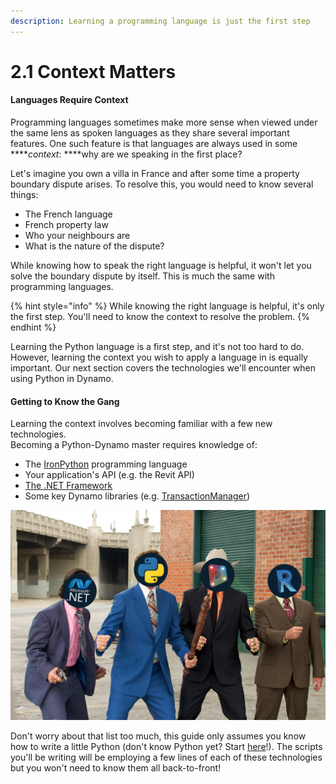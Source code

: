 ```yaml
---
description: Learning a programming language is just the first step
---
```


# 2.1 Context Matters

#### Languages Require Context

Programming languages sometimes make more sense when viewed under the same lens as spoken languages as they share several important features. One such feature is that languages are always used in some ****_context_: ****why are we speaking in the first place?

Let's imagine you own a villa in France and after some time a property boundary dispute arises. To resolve this, you would need to know several things:

* The French language
* French property law
* Who your neighbours are
* What is the nature of the dispute?

While knowing how to speak the right language is helpful, it won't let you solve the boundary dispute by itself. This is much the same with programming languages. 

{% hint style="info" %}
While knowing the right language is helpful, it's only the first step. You'll need to know the context to resolve the problem.
{% endhint %}

Learning the Python language is a first step, and it's not too hard to do. However, learning the context you wish to apply a language in is equally important. Our next section covers the technologies we'll encounter when using Python in Dynamo.

#### Getting to Know the Gang

Learning the context involves becoming familiar with a few new technologies.  
Becoming a Python-Dynamo master requires knowledge of:

* The [IronPython](../hello-python/what-is-ironpython.md) programming language
* Your application's API \(e.g. the Revit API\)
* [The .NET Framework](what-is-the-.net-framework.md)
* Some key Dynamo libraries \(e.g. [TransactionManager](../4-revit-specific-topics/working-with-transactions.md)\)

![Want to use Python in Dynamo? Don&apos;t worry, these guys have got your back.](../.gitbook/assets/thegang.png)

Don't worry about that list too much, this guide only assumes you know how to write a little Python \(don't know Python yet? Start [here](../hello-python/python-introduction.md)!\). The scripts you'll be writing will be employing a few lines of each of these technologies but you won't need to know them all back-to-front!

